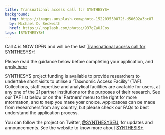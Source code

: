 ```yaml
---
title: Transnational access call for SYNTHESYS+
background:
  img: https://images.unsplash.com/photo-1522035508726-d50692a3bc87
  by: Michael D. Beckwith
  href: https://unsplash.com/photos/937gZaUJCos
tags: [SYNTHESYS+]
---
```


Call 4 is NOW OPEN and will be the last [Transnational access call for SYNTHESYS+!](https://www.synthesys.info/access/transnational-access.html)

Please read the guidance below before completing your application, and [apply here](https://elvis.dissco.eu/welcome).

SYNTHESYS project funding is available to provide researchers to undertake short visits to utilise a 'Taxonomic Access Facility' (TAF). Collections, staff expertise and analytical facilities are available for users, at any one of the 21 partner institutions for the purposes of their research. See our TAF list below or on the 'Partners' menu to the right for more information, and to help you make your choice. Applications can be made from researchers from any country, but please check our FAQs to best understand the application process. 

You can follow the project on Twitter, [@SYNTHESYSEU](https://twitter.com/SynthesysEU), for updates and announcements. See the website to know more about [SYNTHESIS+](https://www.synthesys.info/).
